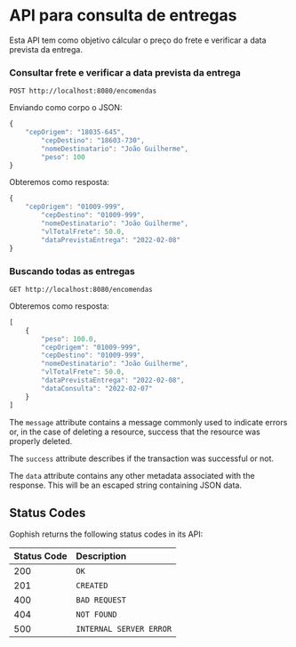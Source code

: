 # API para consulta de entregas

Esta API tem como objetivo cálcular o preço do frete e verificar a data prevista da entrega.


### Consultar frete e verificar a data prevista da entrega
```http
POST http://localhost:8080/encomendas
```
Enviando como corpo o JSON:
```javascript
{
    "cepOrigem": "18035-645",
        "cepDestino": "18603-730",
        "nomeDestinatario": "João Guilherme",
        "peso": 100
}
```
Obteremos como resposta:
```javascript
{
    "cepOrigem": "01009-999",
        "cepDestino": "01009-999",
        "nomeDestinatario": "João Guilherme",
        "vlTotalFrete": 50.0,
        "dataPrevistaEntrega": "2022-02-08"
}
```
### Buscando todas as entregas
```http
GET http://localhost:8080/encomendas
```
Obteremos como resposta:
```javascript
[
    {
        "peso": 100.0,
        "cepOrigem": "01009-999",
        "cepDestino": "01009-999",
        "nomeDestinatario": "João Guilherme",
        "vlTotalFrete": 50.0,
        "dataPrevistaEntrega": "2022-02-08",
        "dataConsulta": "2022-02-07"
    }
]
```

The `message` attribute contains a message commonly used to indicate errors or, in the case of deleting a resource, success that the resource was properly deleted.

The `success` attribute describes if the transaction was successful or not.

The `data` attribute contains any other metadata associated with the response. This will be an escaped string containing JSON data.

## Status Codes

Gophish returns the following status codes in its API:

| Status Code | Description |
| :--- | :--- |
| 200 | `OK` |
| 201 | `CREATED` |
| 400 | `BAD REQUEST` |
| 404 | `NOT FOUND` |
| 500 | `INTERNAL SERVER ERROR` |
